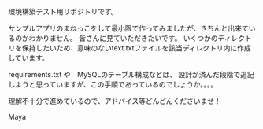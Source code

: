 環境構築テスト用リポジトリです。

サンプルアプリのまねっこをして最小限で作ってみましたが、きちんと出来ているのかわかりません。
皆さんに見ていただきたいです。
いくつかのディレクトリを保持したいため、意味のないtext.txtファイルを該当ディレクトリ内に作成しています。

requirements.txt や　MySQLのテーブル構成などは、
設計が済んだ段階で追記しようと思っていますが、この手順であっているのでしょうか。。。。

理解不十分で進めているので、アドバイス等どんどんくださいませ！

Maya
